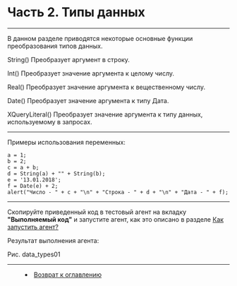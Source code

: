 # Часть 2. Типы данных
***

В данном разделе приводятся некоторые основные функции преобразования типов данных.

String() 	Преобразует аргумент в строку.

Int()		Преобразует значение аргумента к целому числу.	

Real()		Преобразует значение аргумента к вещественному числу.	

Date()		Преобразует значение аргумента к типу Дата.	

XQueryLiteral()	Преобразует значение аргумента к типу данных, используемому в запросах.	

---

Примеры использования переменных:

    a = 1;
    b = 2;
    c = a + b;
    d = String(a) + "" + String(b);
    e = '13.01.2018';
    f = Date(e) + 2;
    alert("Число - " + c + "\n" + "Строка - " + d + "\n" + "Дата - " + f);

---

Скопируйте приведенный код в тестовый агент на вкладку **"Выполняемый код"** и запустите агент, как это описано в разделе [Как запустить агент?](run_agent.md)

Результат выполнения агента:

Рис. data_types01

***
<dd><li> <a href="README.md"> Возврат к оглавлению</a></dd>
